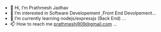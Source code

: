- 👋 Hi, I’m Prathmesh Jadhav
- 👀 I’m interested in Software Developement ,Front End Devolpement...
- 🌱 I’m currently learning nodejs/expressjs (Back End) ...
- 📫 How to reach me prathmeshj909@gmail.com ...

<!---
prathmeshj908/prathmeshj908 is a ✨ special ✨ repository because its `README.md` (this file) appears on your GitHub profile.
You can click the Preview link to take a look at your changes.
--->

